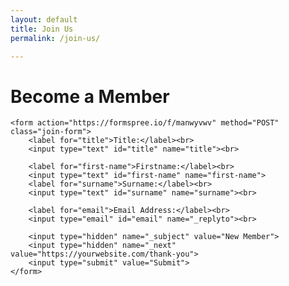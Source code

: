 ```yaml
---
layout: default
title: Join Us
permalink: /join-us/

---
```


<div class="join-section">
    <h1>Become a Member</h1>

    <form action="https://formspree.io/f/manwyvwv" method="POST" class="join-form">
        <label for="title">Title:</label><br>
        <input type="text" id="title" name="title"><br>

        <label for="first-name">Firstname:</label><br>
        <input type="text" id="first-name" name="first-name">
        <label for="surname">Surname:</label><br>
        <input type="text" id="surname" name="surname"><br>

        <label for="email">Email Address:</label><br>
        <input type="email" id="email" name="_replyto"><br>

        <input type="hidden" name="_subject" value="New Member">
        <input type="hidden" name="_next" value="https://yourwebsite.com/thank-you">
        <input type="submit" value="Submit">
    </form>


</div>
